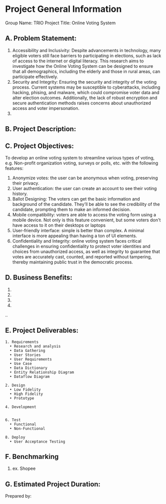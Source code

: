 # Project General Information

Group Name: TRIO
Project Title: Online Voting System

## A. Problem Statement:
1. Accessibility and Inclusivity: Despite advancements in technology, many eligible voters still face barriers to participating in elections, such as lack of access to the internet or digital literacy. This research aims to investigate how the Online Voting System can be designed to ensure that all demographics, including the elderly and those in rural areas, can participate effectively.
2. Security and Integrity: Ensuring the security and integrity of the voting process. Current systems may be susceptible to cyberattacks, including hacking, phising, and malware, which could compromise voter data and alter election outcomes. Additionally, the lack of robust encryption and secure authentication methods raises concerns about unauthorized access and voter impersonation.
3.   
## B. Project Description:


## C. Project Objectives:

To develop an online voting system to streamline various types of voting, e.g. Non-profit organization voting, surveys or polls, etc. with the following features:

1. Anonymize votes: the user can be anonymous when voting, preserving their privacy.
2. User authentication: the user can create an account to see their voting history.
3. Ballot Designing: The voters can get the basic information and background of the candidate. They’ll be able to see the 
   credibility of the candidate, prompting them to make an informed decision.
4. Mobile compatibility: voters are able to access the voting form using a mobile device. Not only is this feature convenient, but some voters don't have access to it on their desktops or laptops
5. User-friendly interface: simple is better than complex. A minimal interface is more appealing than having a ton of UI elements.
6. Confidentiality and Integrity: online voting system faces critical challenges in ensuring confidentiality to protect voter identities and choices from unauthorized access, as well as integrity to guarantee that votes are accurately cast, counted, and reported without tampering, thereby maintaining public trust in the democratic process.


## D. Business Benefits:
1. 
2. 
3. 
4. 
..

## E. Project Deliverables:
    1. Requirements
      • Research and analysis
      • Data Gathering
      • User Stories
      • User Requirements
      • Use Case
      • Data Dictionary
      • Entity Relationship Diagram
      • Dataflow Diagram
    
    2. Design
      • Low Fidelity
      • High Fidelity
      • Prototype
    
    4. Development
       
    
    6. Test
      • Functional
      • Non-Functional
    
    8. Deploy
      • User Acceptance Testing

## F. Benchmarking
  1. ex. Shopee

## G. Estimated Project Duration:


Prepared by:
